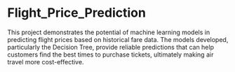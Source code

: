 # Flight_Price_Prediction
This project demonstrates the potential of machine learning models in predicting flight prices based on historical fare data. The models developed, particularly the Decision Tree, provide reliable predictions that can help customers find the best times to purchase tickets, ultimately making air travel more cost-effective.
